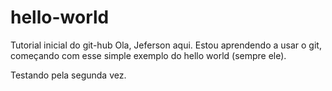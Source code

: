 # hello-world
Tutorial inicial do git-hub
Ola, Jeferson aqui. Estou aprendendo a usar o git, começando com esse simple exemplo do hello world (sempre ele).

Testando pela segunda vez.
